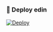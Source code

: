 ### 🚀 Deploy edin
[![Deploy](https://www.herokucdn.com/deploy/button.svg)](https://heroku.com/deploy?template=https://github.com/BoofBlogPing/Tag-dir-)
